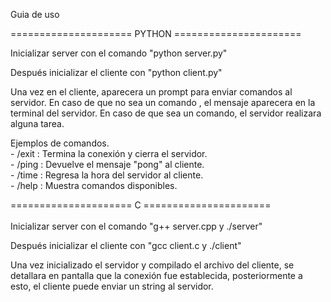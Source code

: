 Guia de uso

===================== PYTHON ======================

Inicializar server con el comando "python server.py"

Después inicializar el cliente con "python client.py"

Una vez en el cliente, aparecera un prompt para enviar comandos al servidor. 
En caso de que no sea un comando , el mensaje aparecera en la terminal del servidor.
En caso de que sea un comando, el servidor realizara alguna tarea.

Ejemplos de comandos.
    </br>
    - /exit : Termina la conexión y cierra el servidor.
    </br>
    - /ping : Devuelve el mensaje "pong" al cliente.
    </br>
    - /time : Regresa la hora del servidor al cliente.
    </br>
    - /help : Muestra comandos disponibles.

===================== C ======================
</br>
</br>
Inicializar server con el comando "g++ server.cpp y ./server"

Después inicializar el cliente con "gcc client.c y ./client"

Una vez inicializado el servidor y compilado el archivo del cliente, 
se detallara en pantalla que la conexión fue establecida, posteriormente a esto, 
el cliente puede enviar un string al servidor.
